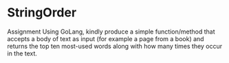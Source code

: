 # StringOrder

Assignment
Using GoLang, kindly produce a simple function/method that accepts a body of text as input  (for example a page from a book) and returns the top ten most-used words along with how many times they occur in the text.

